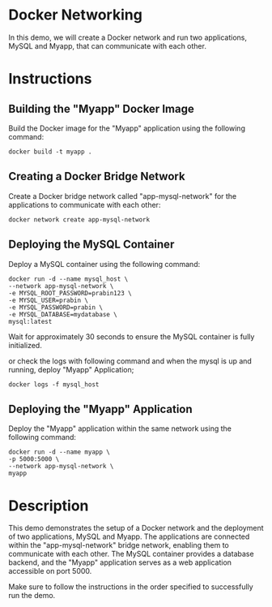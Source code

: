 # Docker Networking

In this demo, we will create a Docker network and run two applications, MySQL and Myapp, that can communicate with each other.

# Instructions

## Building the "Myapp" Docker Image

Build the Docker image for the "Myapp" application using the following command:

```
docker build -t myapp .
```
## Creating a Docker Bridge Network

Create a Docker bridge network called "app-mysql-network" for the applications to communicate with each other:

```
docker network create app-mysql-network
```

## Deploying the MySQL Container

Deploy a MySQL container using the following command:

```
docker run -d --name mysql_host \
--network app-mysql-network \
-e MYSQL_ROOT_PASSWORD=prabin123 \
-e MYSQL_USER=prabin \
-e MYSQL_PASSWORD=prabin \
-e MYSQL_DATABASE=mydatabase \
mysql:latest
```

Wait for approximately 30 seconds to ensure the MySQL container is fully initialized.

or check the logs with following command and when the mysql is up and running, deploy "Myapp" Application;

```
docker logs -f mysql_host
```

## Deploying the "Myapp" Application

Deploy the "Myapp" application within the same network using the following command:

```
docker run -d --name myapp \
-p 5000:5000 \
--network app-mysql-network \
myapp
```

# Description
This demo demonstrates the setup of a Docker network and the deployment of two applications, MySQL and Myapp. The applications are connected within the "app-mysql-network" bridge network, enabling them to communicate with each other. The MySQL container provides a database backend, and the "Myapp" application serves as a web application accessible on port 5000.

Make sure to follow the instructions in the order specified to successfully run the demo.

